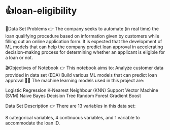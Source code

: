# :thumbsup:loan-eligibility
:clap:Data Set Problems
👉 The company seeks to automate (in real time) the loan qualifying procedure based on information given by customers while filling out an online application form. It is expected that the development of ML models that can help the company predict loan approval in accelerating decision-making process for determining whether an applicant is eligible for a loan or not.

🎬Objectives of Notebook
👉 This notebook aims to:
Analyze customer data provided in data set (EDA)
Build various ML models that can predict loan approval
👨‍💻 The machine learning models used in this project are:

Logistic Regression
K-Nearest Neighbour (KNN)
Support Vector Machine (SVM)
Naive Bayes
Decision Tree
Random Forest
Gradient Boost

Data Set Description
👉 There are 13 variables in this data set:

8 categorical variables,
4 continuous variables, and
1 variable to accommodate the loan ID. 
